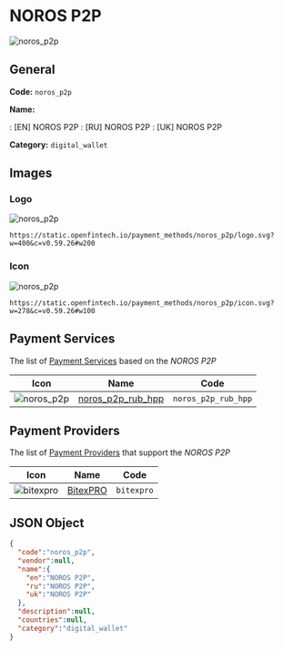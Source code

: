 
# NOROS P2P 
![noros_p2p](https://static.openfintech.io/payment_methods/noros_p2p/logo.svg?w=400&c=v0.59.26#w200)  

## General 
**Code:** `noros_p2p` 
 
**Name:** 
 
:	[EN] NOROS P2P 
:	[RU] NOROS P2P 
:	[UK] NOROS P2P 
 
**Category:** `digital_wallet` 
 

## Images 

### Logo 
![noros_p2p](https://static.openfintech.io/payment_methods/noros_p2p/logo.svg?w=400&c=v0.59.26#w200)  

```
https://static.openfintech.io/payment_methods/noros_p2p/logo.svg?w=400&c=v0.59.26#w200
```  

### Icon 
![noros_p2p](https://static.openfintech.io/payment_methods/noros_p2p/icon.svg?w=278&c=v0.59.26#w100)  

```
https://static.openfintech.io/payment_methods/noros_p2p/icon.svg?w=278&c=v0.59.26#w100
```  

## Payment Services 
 
The list of [Payment Services](/payment-services/) based on the _NOROS P2P_ 

|Icon|Name|Code| 
|:---:|:---:|:---:| 
|![noros_p2p](https://static.openfintech.io/payment_methods/noros_p2p/icon.svg?w=278&c=v0.59.26#w100) |[noros_p2p_rub_hpp](/payment-services/noros_p2p_rub_hpp/)|`noros_p2p_rub_hpp`| 
 

## Payment Providers 
 
The list of [Payment Providers](/payment-providers/) that support the _NOROS P2P_ 

|Icon|Name|Code| 
|:---:|:---:|:---:| 
|![bitexpro](https://static.openfintech.io/payment_providers/bitexpro/icon.png?w=278&c=v0.59.26#w100) |[BitexPRO](/payment-providers/bitexpro/)|`bitexpro`| 
 

## JSON Object 

```json
{
  "code":"noros_p2p",
  "vendor":null,
  "name":{
    "en":"NOROS P2P",
    "ru":"NOROS P2P",
    "uk":"NOROS P2P"
  },
  "description":null,
  "countries":null,
  "category":"digital_wallet"
}
```  
